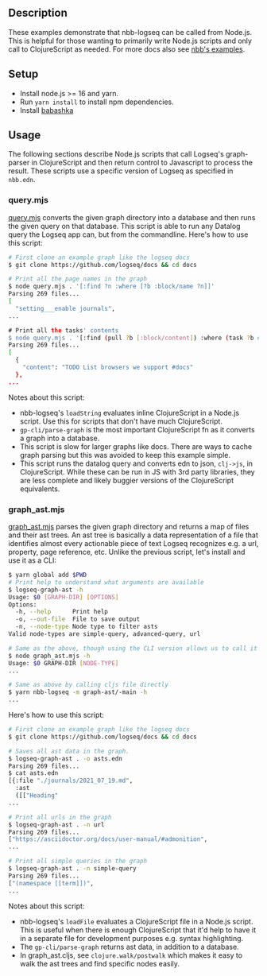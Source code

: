 ## Description

These examples demonstrate that nbb-logseq can be called from Node.js. This is
helpful for those wanting to primarily write Node.js scripts and only call to
ClojureScript as needed. For more docs also see [nbb's
examples](https://github.com/babashka/nbb#calling-nbb-from-javascript).

## Setup

* Install node.js >= 16 and yarn.
* Run `yarn install` to install npm dependencies.
* Install [babashka](https://github.com/babashka/babashka)

## Usage

The following sections describe Node.js scripts that call Logseq's graph-parser
in ClojureScript and then return control to Javascript to process the result.
These scripts use a specific version of Logseq as specified in `nbb.edn`.

### query.mjs

[query.mjs](query.mjs) converts the given graph directory into a database and
then runs the given query on that database. This script is able to run any
Datalog query the Logseq app can, but from the commandline. Here's how to use
this script:

```sh
# First clone an example graph like the logseq docs
$ git clone https://github.com/logseq/docs && cd docs

# Print all the page names in the graph
$ node query.mjs . '[:find ?n :where [?b :block/name ?n]]'
Parsing 269 files...
[
  "setting___enable journals",
...

# Print all the tasks' contents
$ node query.mjs . '[:find (pull ?b [:block/content]) :where (task ?b #{"TODO"})]'
Parsing 269 files...
[
  {
    "content": "TODO List browsers we support #docs"
  },
...
```

Notes about this script:
* nbb-logseq's `loadString` evaluates inline ClojureScript in a Node.js script.
  Use this for scripts that don't have much ClojureScript.
* `gp-cli/parse-graph` is the most important ClojureScript fn as it converts a
  graph into a database.
* This script is slow for larger graphs like docs. There are ways to cache graph
  parsing but this was avoided to keep this example simple.
* This script runs the datalog query and converts edn to json, `clj->js`, in
  ClojureScript. While these can be run in JS with 3rd party libraries, they are
  less complete and likely buggier versions of the ClojureScript equivalents.

### graph_ast.mjs

[graph_ast.mjs](graph_ast.mjs) parses the given graph directory and returns a map of files
and their ast trees. An ast tree is basically a data representation of a file
that identifies almost every actionable piece of text Logseq recognizes e.g. a
url, property, page reference, etc. Unlike the previous script, let's install and use it as a CLI:

```sh
$ yarn global add $PWD
# Print help to understand what arguments are available
$ logseq-graph-ast -h
Usage: $0 [GRAPH-DIR] [OPTIONS]
Options:
  -h, --help      Print help
  -o, --out-file  File to save output
  -n, --node-type Node type to filter asts
Valid node-types are simple-query, advanced-query, url

# Same as the above, though using the CLI version allows us to call it from any directory
$ node graph_ast.mjs -h
Usage: $0 GRAPH-DIR [NODE-TYPE]
...

# Same as above by calling cljs file directly
$ yarn nbb-logseq -m graph-ast/-main -h
...
```

Here's how to use this script:
```sh
# First clone an example graph like the logseq docs
$ git clone https://github.com/logseq/docs && cd docs

# Saves all ast data in the graph.
$ logseq-graph-ast . -o asts.edn
Parsing 269 files...
$ cat asts.edn
[{:file "./journals/2021_07_19.md",
  :ast
  ([["Heading"
...

# Print all urls in the graph
$ logseq-graph-ast . -n url
Parsing 269 files...
["https://asciidoctor.org/docs/user-manual/#admonition",
...

# Print all simple queries in the graph
$ logseq-graph-ast . -n simple-query
Parsing 269 files...
["(namespace [[term]])",
...
```

Notes about this script:
* nbb-logseq's `loadFile` evaluates a ClojureScript file in a Node.js script. This is
  useful when there is enough ClojureScript that it'd help to have it in a separate file
  for development purposes e.g. syntax highlighting.
* The `gp-cli/parse-graph` returns ast data, in addition to a database.
* In graph_ast.cljs, see `clojure.walk/postwalk` which makes it easy to walk the ast
  trees and find specific nodes easily.
